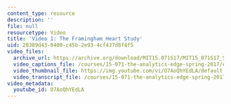 ```yaml
---
content_type: resource
description: ''
file: null
resourcetype: Video
title: 'Video 1: The Framingham Heart Study'
uid: 28389d43-0400-c45b-2e93-4cf437d8f4f5
video_files:
  archive_url: https://archive.org/download/MIT15.071S17/MIT15_071S17_Session_3.3.01_300k.mp4
  video_captions_file: /courses/15-071-the-analytics-edge-spring-2017/e3ecb1fa17fe50a7bceca181e39d0c3c_O7AoQhYEdLA.vtt
  video_thumbnail_file: https://img.youtube.com/vi/O7AoQhYEdLA/default.jpg
  video_transcript_file: /courses/15-071-the-analytics-edge-spring-2017/e56c3bb08f0c71d9236ee7dc53ab4c29_O7AoQhYEdLA.pdf
video_metadata:
  youtube_id: O7AoQhYEdLA
---
```

